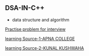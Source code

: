 ## DSA-IN-C++
- data structure and algorithm

[Practise problem for interview](https://github.com/kapil5849/DSA-IN-C/tree/main/Problem_Practise)

[learning Source-1-APNA COLLEGE](https://www.youtube.com/playlist?list=PLfqMhTWNBTe0b2nM6JHVCnAkhQRGiZMSJ)

[learning Source-2-KUNAL KUSHWAHA](https://www.youtube.com/playlist?list=PL9gnSGHSqcnr_DxHsP7AW9ftq0AtAyYqJ)
